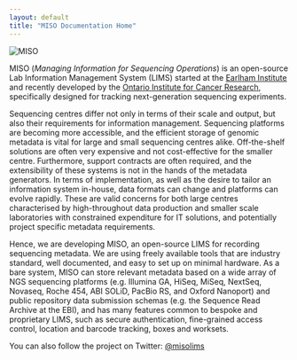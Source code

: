 ```yaml
---
layout: default
title: "MISO Documentation Home"
---
```


![MISO](images/MISO.png)

MISO (_Managing Information for Sequencing Operations_) is an open-source Lab Information Management System (LIMS) started at the [Earlham Institute](http://www.earlham.ac.uk/) and recently developed by the [Ontario Institute for Cancer Research](https://oicr.on.ca), specifically designed for tracking next-generation sequencing experiments.

Sequencing centres differ not only in terms of their scale and output, but also their requirements for information management. Sequencing platforms are becoming more accessible, and the efficient storage of genomic metadata is vital for large and small sequencing centres alike. Off-the-shelf solutions are often very expensive and not cost-effective for the smaller centre. Furthermore, support contracts are often required, and the extensibility of these systems is not in the hands of the metadata generators. In terms of implementation, as well as the desire to tailor an information system in-house, data formats can change and platforms can evolve rapidly. These are valid concerns for both large centres characterised by high-throughout data production and smaller scale laboratories with constrained expenditure for IT solutions, and potentially project specific metadata requirements.

Hence, we are developing MISO, an open-source LIMS for recording sequencing metadata. We are using freely available tools that are industry standard, well documented, and easy to set up on minimal hardware. As a bare system, MISO can store relevant metadata based on a wide array of NGS sequencing platforms (e.g. Illumina GA, HiSeq, MiSeq, NextSeq, Novaseq, Roche 454, ABI SOLiD, PacBio RS, and Oxford Nanoport) and public repository data submission schemas (e.g. the Sequence Read Archive at the EBI), and has many features common to bespoke and proprietary LIMS, such as secure authentication, fine-grained access control, location and barcode tracking, boxes and worksets.

You can also follow the project on Twitter: [@misolims](http://www.twitter.com/misolims)
